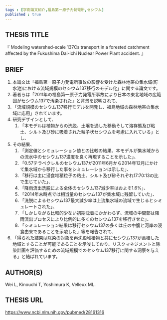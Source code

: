 ```yaml
---
tags : [学術論文紹介,福島第一原子力発電所,セシウム] 
published : true
---
```


## THESIS TITLE
『
Modeling watershed-scale 137Cs transport in a forested catchment affected by the Fukushima Dai-ichi Nuclear Power Plant accident.
』
  
## BRIEF

1. 本論文は「福島第一原子力発電所事故の影響を受けた森林地帯の集水域(貯水池)における流域規模のセシウム137移行のモデル化」に関する論文です。
1. 著者らは「2011年の福島第一原子力発電所事故により日本の東北地域の広範囲がセシウム137で汚染された」と背景を説明されて、
1. 「流域規模のセシウム137移行モデルを開発し、福島地域の森林地帯の集水域に応用」されています。
1. 研究デザインとして、
	1. 「本モデルは植物からの洗脱、土壌を通した移動そして溶存態及び粘土、シルト及び砂に吸着された粒子状セシウムを考慮に入れている」とし、
1. その結果、
	1. 「測定値とシミュレーション値との比較の結果、本モデルが集水域からの流水中のセシウム137濃度を良く再現することを示した」、
	1. 「0.57テラベクレルのセシウム137が2011年6月から2014年12月にかけて集水域から移行した事をシミュレーションは示した」、
	1. 「移行は主に浸食堆積粒子の粘土、シルト及び砂それぞれ17:70:13の比で生じていた」、
	1. 「降雨流出洗脱による全体のセシウム137減少率はおよそ1.6%」、
	1. 「2014年末時点では相当量のセシウム137が集水域に残留していた」、
	1. 「洗脱によるセシウム137最大減少率は上流集水域の流域で生じるとシミュレートされた」、
	1. 「しかしながら比較的少ない初期沈着にかかわらず、流域の中間部は降雨流出プロセスにより比例的に多くのセシウム137を移行させた」、
	1. 「シミュレーション結果は移行セシウム137の多くは丘の中腹と河岸の浸食由来であることを示唆した」等を報告されて、
1. 「得られた結果は除染の対象を再沈殿堆積物と共にセシウム137が蓄積した地域とすることが可能であることを示唆しており、リスクマネジメントと除染計画を評価するための流域規模でのセシウム137移行に関する洞察を与える」と結ばれています。




## AUTHOR(S)

Wei L, Kinouchi T, Yoshimura K, Velleux ML.

## THESIS URL
[
https://www.ncbi.nlm.nih.gov/pubmed/28161316
](
https://www.ncbi.nlm.nih.gov/pubmed/28161316
)
